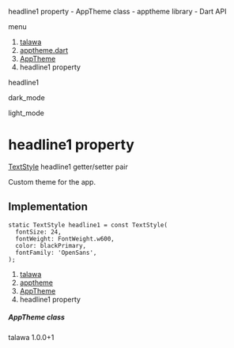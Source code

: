 




headline1 property - AppTheme class - apptheme library - Dart API







menu

1. [talawa](../../index.html)
2. [apptheme.dart](../../apptheme/apptheme-library.html)
3. [AppTheme](../../apptheme/AppTheme-class.html)
4. headline1 property

headline1


dark\_mode

light\_mode




# headline1 property


[TextStyle](https://api.flutter.dev/flutter/painting/TextStyle-class.html)
headline1
getter/setter pair

Custom theme for the app.


## Implementation

```
static TextStyle headline1 = const TextStyle(
  fontSize: 24,
  fontWeight: FontWeight.w600,
  color: blackPrimary,
  fontFamily: 'OpenSans',
);
```

 


1. [talawa](../../index.html)
2. [apptheme](../../apptheme/apptheme-library.html)
3. [AppTheme](../../apptheme/AppTheme-class.html)
4. headline1 property

##### AppTheme class





talawa
1.0.0+1







